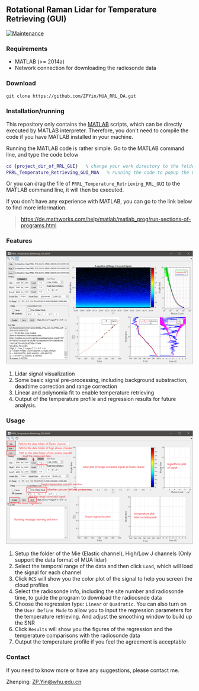 ## Rotational Raman Lidar for Temperature Retrieving (GUI)
[![Maintenance](https://img.shields.io/badge/Maintained%3F-yes-green.svg)](https://github.com/ZPYin/MUA_RRL_DA/graphs/commit-activity)

### Requirements

- MATLAB (>= 2014a)
- Network connection for downloading the radiosonde data

### Download

```
git clone https://github.com/ZPYin/MUA_RRL_DA.git
```

### Installation/running

This repository only contains the [MATLAB][1] scripts, which can be directly executed by MATLAB interpreter. Therefore, you don't need to compile the code if you have MATLAB installed in your machine.

Running the MATLAB code is rather simple. Go to the MATLAB command line, and type the code below

``` matlab
cd {project_dir_of_RRL_GUI}   % change your work directory to the folder of RRL_GUI
PRRL_Temperature_Retrieving_GUI_MUA   % running the code to popup the GUI
```

Or you can drag the file of `PRRL_Temperature_Retrieving_RRL_GUI` to the MATLAB command line, it will then be executed.


If you don't have any experience with MATLAB, you can go to the link below to find more information.
> https://de.mathworks.com/help/matlab/matlab_prog/run-sections-of-programs.html

### Features

![GUI_interface](img/GUI_working.png)

1. Lidar signal visualization
2. Some basic signal pre-processing, including background substraction, deadtime correction and range correction
3. Linear and polynomia fit to enable temperature retrieving
4. Output of the temperature profile and regression results for future analysis.

### Usage

![GUI_intro](img/GUI_introduction.png)

1. Setup the folder of the Mie (Elastic channel), High/Low J channels (Only support the data format of MUA lidar)
2. Select the temporal range of the data and then click `Load`, which will load the signal for each channel
3. Click `RCS` will show you the color plot of the signal to help you screen the cloud profiles
4. Select the radiosonde info, including the site number and radiosonde time, to guide the program to download the radioosnde data
5. Choose the regression type: `Linear` or `Quadratic`. You can also turn on the `User Define Mode` to allow you to input the regression parameters for the temperature retrieving. And adjust the smoothing window to build up the SNR
6. Click `Results` will show you the figures of the regression and the temperature comparisons with the radiosonde data
7. Output the temperature profile if you feel the agreement is acceptable


### Contact

If you need to know more or have any suggestions, please contact me.

Zhenping: ZP.Yin@whu.edu.cn

[1]:https://en.wikipedia.org/wiki/MATLAB